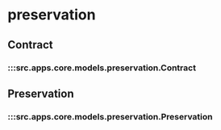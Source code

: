 # preservation

## Contract

### :::src.apps.core.models.preservation.Contract

## Preservation

### :::src.apps.core.models.preservation.Preservation

